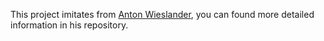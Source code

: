 This project imitates from [Anton Wieslander][1], you can found more detailed information in his repository.


[1]: https://github.com/T0shik/aspnetcore3-authentication
